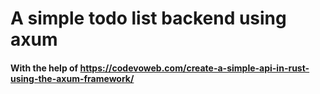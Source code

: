 # A simple todo list backend using axum

#### With the help of https://codevoweb.com/create-a-simple-api-in-rust-using-the-axum-framework/
